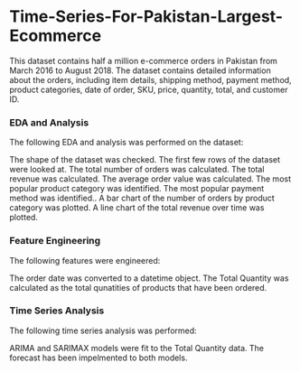 # Time-Series-For-Pakistan-Largest-Ecommerce

This dataset contains half a million e-commerce orders in Pakistan from March 2016 to August 2018. The dataset contains detailed information about the orders, including item details, shipping method, payment method, product categories, date of order, SKU, price, quantity, total, and customer ID.

### EDA and Analysis
The following EDA and analysis was performed on the dataset:

The shape of the dataset was checked.
The first few rows of the dataset were looked at.
The total number of orders was calculated.
The total revenue was calculated.
The average order value was calculated.
The most popular product category was identified.
The most popular payment method was identified..
A bar chart of the number of orders by product category was plotted.
A line chart of the total revenue over time was plotted.
### Feature Engineering
The following features were engineered:

The order date was converted to a datetime object.
The Total Quantity was calculated as the total qunatities of products that have been ordered.

### Time Series Analysis
The following time series analysis was performed:

ARIMA and SARIMAX models were fit to the Total Quantity data.
The forecast has been impelmented to both models.
